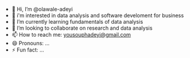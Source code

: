 - 👋 Hi, I’m @olawale-adeyi
- 👀 i'm interested in data analysis and software develoment for business
- 🌱 I’m currently learning fundamentals of data analysis
- 💞️ I’m looking to collaborate on research and data analysis
- 📫 How to reach me: yousouphadeyi@gmail.com
- 😄 Pronouns: ...
- ⚡ Fun fact: ...

<!---
olawale-adeyi/olawale-adeyi is a ✨ special ✨ repository because its `README.md` (this file) appears on your GitHub profile.
You can click the Preview link to take a look at your changes.
--->
